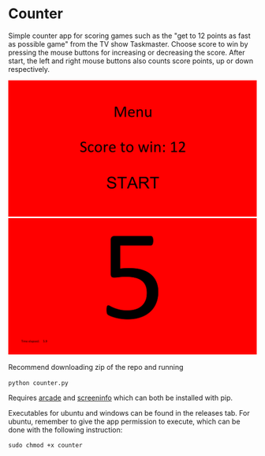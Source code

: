# Counter

Simple counter app for scoring games such as the "get to 12 points as fast as possible game" from the TV show Taskmaster. Choose score to win by pressing the mouse buttons for increasing or decreasing the score. After start, the left and right mouse buttons also counts score points, up or down respectively.

![Menu screen](art/Menu.png "Menu screen")
![Main window](art/main.png "Main window")

Recommend downloading zip of the repo and running

``` python counter.py ```

Requires [arcade](https://arcade.academy/) and [screeninfo](https://pypi.org/project/screeninfo/) which can both be installed with pip.

Executables for ubuntu and windows can be found in the releases tab. For ubuntu, remember to give the app permission to execute, which can be done with the following instruction:

```
sudo chmod +x counter
```
